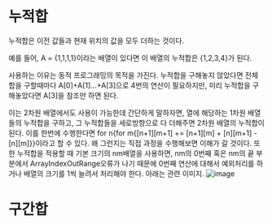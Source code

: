 # 누적합

누적합은 이전 값들과 현재 위치의 값을 모두 더하는 것이다. 

예를 들어, A = {1,1,1,1}이라는 배열이 있다면 이 배열의 누적합은 {1,2,3,4}가 된다.


사용하는 이유는 동적 프로그래밍의 목적을 가진다. 누적합을 구해놓지 않았다면 전체 합을 구할때마다 A[0]+A[1]...+A[3]으로 4번의 연산이 필요하지만, 미리 누적합을 구해놓았다면 A[3]을 참조만 하면 된다.


이는 2차원 배열에서도 사용이 가능한데 간단하게 말하자면, 열에 해당하는 1차원 배열들의 누적합을 구하고, 그 누적합들을 세로방향으로 다 더해주면 2차원 배열의 누적합이 된다.
이를 한번에 수행한다면 for n{for m{[n+1][m+1] += [n+1][m] + [n][m+1] - [n][m]}}이라고 할 수 있다. 왜 그런지는 직접 과정을 수행해보면 이해가 갈 것이다.
또한 누적합을 적용할 때 기본 크기의 nm배열을 사용하면, nm의 0번째 혹은 nm의 끝 부분에서 ArrayIndexOutRange오류가 나기 때문에 0번째 연산에 대해서 예외처리를 하거나 배열의 크기를 1씩 늘려서 처리해야 한다.
아래는 관련 이미지.
![image](https://github.com/NarbikPubOwner/StudyForEmployment/assets/113754405/e912e1b4-98d6-42c1-8893-551c30e54798)


# 구간합
